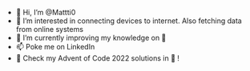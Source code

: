 - 👋 Hi, I’m @Mattti0
- 👀 I’m interested in connecting devices to internet. Also fetching data from online systems
- 🌱 I’m currently improving my knowledge on 🐍
- 📫 Poke me on LinkedIn
- 🎄 Check my Advent of Code 2022 solutions in 🐍 !

<!---
Mattti0/Mattti0 is a ✨ special ✨ repository because its `README.md` (this file) appears on your GitHub profile.
You can click the Preview link to take a look at your changes.
--->
